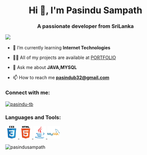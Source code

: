 <h1 align="center">Hi 👋, I'm Pasindu Sampath</h1>
<h3 align="center">A passionate developer from SriLanka</h3>

<img src = "https://img.freepik.com/free-vector/code-typing-concept-illustration_114360-3866.jpg?w=740&t=st=1676088568~exp=1676089168~hmac=54fd3f50a56fcd13cf188310c50b8683e6e594caaab5365d88b508e7ce36cb59">

- 🌱 I’m currently learning **Internet Technologies**

- 👨‍💻 All of my projects are available at <a href="[https://pasindusampath.github.io/My-Web-Profile/](https://pasindusampath.github.io/My-Portfolio/)">PORTFOLIO</a>

- 💬 Ask me about **JAVA,MYSQL**

- 📫 How to reach me **pasindub32@gmail.com**

<h3 align="left">Connect with me:</h3>
<p align="left">
<a href="https://linkedin.com/in/pasindu-tb" target="blank"><img align="center" src="https://raw.githubusercontent.com/rahuldkjain/github-profile-readme-generator/master/src/images/icons/Social/linked-in-alt.svg" alt="pasindu-tb" height="30" width="40" /></a>
</p>

<h3 align="left">Languages and Tools:</h3>
<p align="left"> <a href="https://www.w3schools.com/css/" target="_blank" rel="noreferrer"> <img src="https://raw.githubusercontent.com/devicons/devicon/master/icons/css3/css3-original-wordmark.svg" alt="css3" width="40" height="40"/> </a> <a href="https://www.w3.org/html/" target="_blank" rel="noreferrer"> <img src="https://raw.githubusercontent.com/devicons/devicon/master/icons/html5/html5-original-wordmark.svg" alt="html5" width="40" height="40"/> </a> <a href="https://www.java.com" target="_blank" rel="noreferrer"> <img src="https://raw.githubusercontent.com/devicons/devicon/master/icons/java/java-original.svg" alt="java" width="40" height="40"/> </a> <a href="https://www.mysql.com/" target="_blank" rel="noreferrer"> <img src="https://raw.githubusercontent.com/devicons/devicon/master/icons/mysql/mysql-original-wordmark.svg" alt="mysql" width="40" height="40"/> </a> </p>

<p><img align="center" src="https://github-readme-stats.vercel.app/api/top-langs?username=pasindusampath&show_icons=true&locale=en&layout=compact" alt="pasindusampath" /></p>
